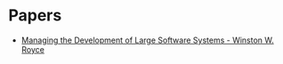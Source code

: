 # Papers

- [Managing the Development of Large Software Systems - Winston W. Royce](https://www.praxisframework.org/files/royce1970.pdf)
